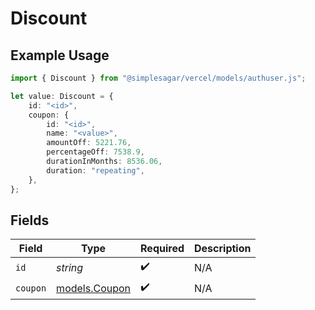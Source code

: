 # Discount

## Example Usage

```typescript
import { Discount } from "@simplesagar/vercel/models/authuser.js";

let value: Discount = {
    id: "<id>",
    coupon: {
        id: "<id>",
        name: "<value>",
        amountOff: 5221.76,
        percentageOff: 7538.9,
        durationInMonths: 8536.06,
        duration: "repeating",
    },
};
```

## Fields

| Field                                | Type                                 | Required                             | Description                          |
| ------------------------------------ | ------------------------------------ | ------------------------------------ | ------------------------------------ |
| `id`                                 | *string*                             | :heavy_check_mark:                   | N/A                                  |
| `coupon`                             | [models.Coupon](../models/coupon.md) | :heavy_check_mark:                   | N/A                                  |